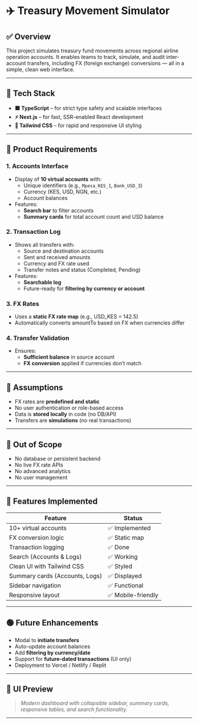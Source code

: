 # ✈️ Treasury Movement Simulator

## ✅ Overview  
This project simulates treasury fund movements across regional airline operation accounts. It enables teams to track, simulate, and audit inter-account transfers, including FX (foreign exchange) conversions — all in a simple, clean web interface.

---

## 🧰 Tech Stack

- **🟦 TypeScript** – for strict type safety and scalable interfaces  
- **⚡ Next.js** – for fast, SSR-enabled React development  
- **🎨 Tailwind CSS** – for rapid and responsive UI styling  

---

## 📌 Product Requirements

### 1. Accounts Interface
- Display of **10 virtual accounts** with:
  - Unique identifiers (e.g., `Mpesa_KES_1`, `Bank_USD_3`)
  - Currency (KES, USD, NGN, etc.)
  - Account balances
- Features:
  - **Search bar** to filter accounts
  - **Summary cards** for total account count and USD balance

### 2. Transaction Log
- Shows all transfers with:
  - Source and destination accounts
  - Sent and received amounts
  - Currency and FX rate used
  - Transfer notes and status (Completed, Pending)
- Features:
  - **Searchable log**
  - Future-ready for **filtering by currency or account**

### 3. FX Rates
- Uses a **static FX rate map** (e.g., USD_KES = 142.5)
- Automatically converts amountTo based on FX when currencies differ

### 4. Transfer Validation
- Ensures:
  - **Sufficient balance** in source account
  - **FX conversion** applied if currencies don’t match

---

## 🧠 Assumptions
- FX rates are **predefined and static**
- No user authentication or role-based access
- Data is **stored locally** in code (no DB/API)
- Transfers are **simulations** (no real transactions)

---

## 🚫 Out of Scope
- No database or persistent backend
- No live FX rate APIs
- No advanced analytics
- No user management

---

## 🧱 Features Implemented

| Feature                         | Status        |
|----------------------------------|----------------|
| 10+ virtual accounts             | ✅ Implemented |
| FX conversion logic              | ✅ Static map  |
| Transaction logging              | ✅ Done        |
| Search (Accounts & Logs)         | ✅ Working     |
| Clean UI with Tailwind CSS       | ✅ Styled      |
| Summary cards (Accounts, Logs)   | ✅ Displayed   |
| Sidebar navigation               | ✅ Functional  |
| Responsive layout                | ✅ Mobile-friendly |

---

## 🟢 Future Enhancements
- Modal to **initiate transfers**
- Auto-update account balances
- Add **filtering by currency/date**
- Support for **future-dated transactions** (UI only)
- Deployment to Vercel / Netlify / Replit

---

## 📸 UI Preview
> _Modern dashboard with collapsible sidebar, summary cards, responsive tables, and search functionality._

---
